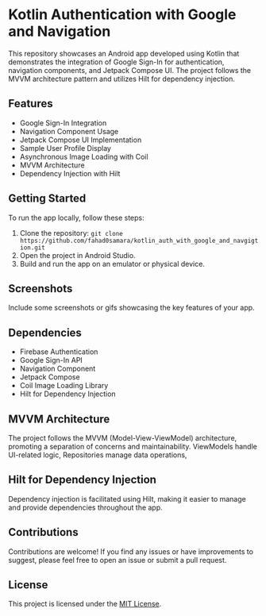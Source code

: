 # Kotlin Authentication with Google and Navigation

This repository showcases an Android app developed using Kotlin that demonstrates the integration of Google Sign-In for authentication, navigation components, and Jetpack Compose UI. The project follows the MVVM architecture pattern and utilizes Hilt for dependency injection.

## Features
- Google Sign-In Integration
- Navigation Component Usage
- Jetpack Compose UI Implementation
- Sample User Profile Display
- Asynchronous Image Loading with Coil
- MVVM Architecture
- Dependency Injection with Hilt

## Getting Started
To run the app locally, follow these steps:
1. Clone the repository: `git clone https://github.com/fahad0samara/kotlin_auth_with_google_and_navgigtion.git`
2. Open the project in Android Studio.
3. Build and run the app on an emulator or physical device.

## Screenshots
Include some screenshots or gifs showcasing the key features of your app.

## Dependencies
- Firebase Authentication
- Google Sign-In API
- Navigation Component
- Jetpack Compose
- Coil Image Loading Library
- Hilt for Dependency Injection

## MVVM Architecture
The project follows the MVVM (Model-View-ViewModel) architecture, promoting a separation of concerns and maintainability. ViewModels handle UI-related logic, Repositories manage data operations,

## Hilt for Dependency Injection
Dependency injection is facilitated using Hilt, making it easier to manage and provide dependencies throughout the app.

## Contributions
Contributions are welcome! If you find any issues or have improvements to suggest, please feel free to open an issue or submit a pull request.

## License
This project is licensed under the [MIT License](LICENSE).

